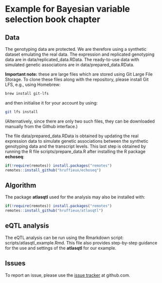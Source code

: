 # Example for Bayesian variable selection book chapter

## Data

The genotyping data are protected. We are therefore using a synthetic dataset emulating the real data. 
The expression and replicated genotyping data are in data/replicated_data.RData. The ready-to-use data
with simulated genetic associations are in data/prepared_data.RData.

**Important note:** these are large files which are stored using Git Large File Storage. To clone these
files along with the repository, please install Git LFS, e.g., using Homebrew:

``` bash
brew install git-lfs
```

and then initialise it for your account by using:

``` bash
git lfs install
```
(Alternatively, since there are only two such files, they can be downloaded manually from the Github interface.)

The file data/prepared_data.RData is obtained by updating the real expression data to simulate genetic 
associations between the synthetic genotyping data and the transcript levels. This last step is obtained by 
running the R file scripts/prepare_data.R after installing the R package **echoseq**:

```R
if(!require(remotes)) install.packages("remotes")
remotes::install_github("hruffieux/echoseq")
```

## Algorithm

The package **atlasqtl** used for the analysis may also be installed with:
 
```R
if(!require(remotes)) install.packages("remotes")
remotes::install_github("hruffieux/atlasqtl")
```

## eQTL analysis

The eQTL analysis can be run using the Rmarkdown script: scripts/atlasqtl_example.Rmd. This file also provides
step-by-step guidance for the use and settings of the **atlasqtl** for our example.


## Issues

To report an issue, please use the 
[issue tracker](https://github.com/hruffieux/bayesian_variable_selection_book_chapter/issues) 
at github.com.